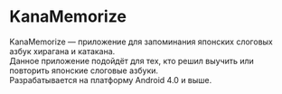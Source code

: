 # KanaMemorize
KanaMemorize — приложение для запоминания японских слоговых азбук хирагана и катакана.<br>
Данное приложение подойдёт для тех, кто решил выучить или повторить японские слоговые азбуки.<br>
Разрабатывается на платформу Android 4.0 и выше.
